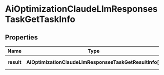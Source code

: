 # AiOptimizationClaudeLlmResponsesTaskGetTaskInfo

## Properties

| Name | Type | Description | Notes |
|------------ | ------------- | ------------- | -------------|
**result** | **AiOptimizationClaudeLlmResponsesTaskGetResultInfo[]** | array of results |[optional]|